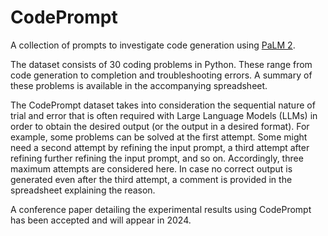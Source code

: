 # CodePrompt

A collection of prompts to investigate code generation using [PaLM 2](https://ai.google/discover/palm2/). 

The dataset consists of 30 coding problems in Python. These range from code generation to completion and troubleshooting errors. A summary of these problems is available in the accompanying spreadsheet.

The CodePrompt dataset takes into consideration the sequential nature of trial and error that is often required with Large Language Models (LLMs) in order to obtain the desired output (or the output in a desired format). For example, some problems can be solved at the first attempt. Some might need a second attempt by refining the input prompt, a third attempt after refining further refining the input prompt, and so on. Accordingly, three maximum attempts are considered here. In case no correct output is generated even after the third attempt, a comment is provided in the spreadsheet explaining the reason.

A conference paper detailing the experimental results using CodePrompt has been accepted and will appear in 2024.
